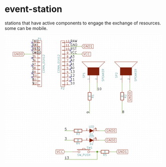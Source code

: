 # event-station
stations that have active components to engage the exchange of resources. some can be mobile.

![Circuit](/models/circuit.png?raw=true "Circuit")
